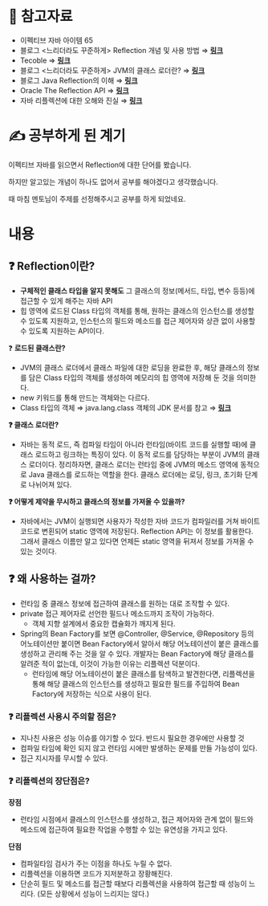 # 🔗 참고자료

- 이펙티브 자바 아이템 65
- 블로그 <느리더라도 꾸준하게> Reflection 개념 및 사용 방법 ⇒ [**링크**](https://steady-coding.tistory.com/609)
- Tecoble ⇒ [**링크**](https://tecoble.techcourse.co.kr/post/2020-07-16-reflection-api/)
- 블로그 <느리더라도 꾸준하게> JVM의 클래스 로더란? ⇒ [**링크**](https://steady-coding.tistory.com/593)
- 블로그 <YD> Java Reflection의 이해 ⇒ [**링크**](https://ydydydyc.github.io/java/what-is-reflection/)
- Oracle <Java Docs> The Reflection API ⇒ [**링크**](https://docs.oracle.com/javase/tutorial/reflect/index.html)
- 자바 리플렉션에 대한 오해와 진실 ⇒ [**링크**](https://kmongcom.wordpress.com/2014/03/15/%EC%9E%90%EB%B0%94-%EB%A6%AC%ED%94%8C%EB%A0%89%EC%85%98%EC%97%90-%EB%8C%80%ED%95%9C-%EC%98%A4%ED%95%B4%EC%99%80-%EC%A7%84%EC%8B%A4/)

# ****✍**** 공부하게 된 계기

이펙티브 자바를 읽으면서 Reflection에 대한 단어를 봤습니다.

하지만 알고있는 개념이 하나도 없어서 공부를 해야겠다고 생각했습니다.

때 마침 멘토님이 주제를 선정해주시고 공부를 하게 되었네요.

# 내용

## ❓ Reflection이란?

- **구체적인 클래스 타입을 알지 못해도** 그 클래스의 정보(메서드, 타입, 변수 등등)에 접근할 수 있게 해주는 자바 API
- 힙 영역에 로드된 Class 타입의 객체를 통해, 원하는 클래스의 인스턴스를 생성할 수 있도록 지원하고, 인스턴스의 필드와 메소드를 접근 제어자와 상관 없이 사용할 수 있도록 지원하는 API이다.

❓ **로드된 클래스란?**

- JVM의 클래스 로더에서 클래스 파일에 대한 로딩을 완료한 후, 해당 클래스의 정보를 담은 Class 타입의 객체를 생성하여 메모리의 힙 영역에 저장해 둔 것을 의미한다.
- new 키워드를 통해 만드는 객체와는 다르다.
- Class 타입의 객체 ⇒ java.lang.class 객체의 JDK 문서를 참고 ⇒ [**링크**](https://docs.oracle.com/javase/10/docs/api/index.html?overview-summary.html)

**❓ 클래스 로더란?**

- 자바는 동적 로드, 즉 컴파일 타임이 아니라 런타임(바이트 코드를 실행할 때)에 클래스 로드하고 링크하는 특징이 있다. 이 동적 로드를 담당하는 부분이 JVM의 클래스 로더이다. 정리하자면, 클래스 로더는 런타임 중에 JVM의 메소드 영역에 동적으로 Java 클래스를 로드하는 역할을 한다. 클래스 로더에는 로딩, 링크, 초기화 단계로 나뉘어져 있다.

**❓ 어떻게 제약을 무시하고 클래스의 정보를 가져올 수 있을까?**

- 자바에서는 JVM이 실행되면 사용자가 작성한 자바 코드가 컴파일러를 거쳐 바이트 코드로 변횐되어 static 영역에 저장된다. Reflection API는 이 정보를 활용한다. 그래서 클래스 이름만 알고 있다면 언제든 static 영역을 뒤져서 정보를 가져올 수 있는 것이다.

## ❓ 왜 사용하는 걸까?

- 런타임 중 클래스 정보에 접근하여 클래스를 원하는 대로 조작할 수 있다.
- private 접근 제어자로 선언한 필드나 메소드까지 조작이 가능하다.
    - 객체 지향 설계에서 중요한 캡슐화가 깨지게 된다.
- Spring의 Bean Factory를 보면 @Controller, @Service, @Repository 등의 어노테이션만 붙이면 Bean Factory에서
  알아서 해당 어노테이션이 붙은 클래스를 생성하고 관리해 주는 것을 알 수 있다. 개발자는 Bean Factory에 해당 클래스를 알려준 적이 없는데, 이것이 가능한 이유는 리플렉션 덕분이다.
    - 런타임에 해당 어노테이션이 붙은 클래스를 탐색하고 발견한다면, 리플렉션을 통해 해당 클래스의 인스턴스를 생성하고 필요한 필드를 주입하여 Bean Factory에 저장하는 식으로 사용이 된다.

### ❓ 리플렉션 사용시 주의할 점은?

- 지나친 사용은 성능 이슈를 야기할 수 있다. 반드시 필요한 경우에만 사용할 것
- 컴파일 타임에 확인 되지 않고 런타임 시에만 발생하는 문제를 만들 가능성이 있다.
- 접근 지시자를 무시할 수 있다.

### ❓ 리플렉션의 장단점은?

**장점**

- 런타임 시점에서 클래스의 인스턴스를 생성하고, 접근 제어자와 관계 없이 필드와 메소드에 접근하여 필요한 작업을 수행할 수 있는 유연성을 가지고 있다.

**단점**

- 컴파일타임 검사가 주는 이점을 하나도 누릴 수 없다.
- 리플렉션을 이용하면 코드가 지저분하고 장황해진다.
- 단순히 필드 및 메소드를 접근할 때보다 리플렉션을 사용하여 접근할 때 성능이 느리다.
  (모든 상황에서 성능이 느리지는 않다.)